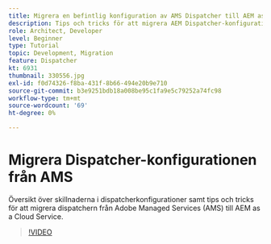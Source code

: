 ```yaml
---
title: Migrera en befintlig konfiguration av AMS Dispatcher till AEM as a Cloud Service
description: Tips och tricks för att migrera AEM Dispatcher-konfigurationen från Adobe Managed Services (AMS) till AEM as a Cloud Service.
role: Architect, Developer
level: Beginner
type: Tutorial
topic: Development, Migration
feature: Dispatcher
kt: 6931
thumbnail: 330556.jpg
exl-id: f0d74326-f8ba-431f-8b66-494e20b9e710
source-git-commit: b3e9251bdb18a008be95c1fa9e5c79252a74fc98
workflow-type: tm+mt
source-wordcount: '69'
ht-degree: 0%

---
```


# Migrera Dispatcher-konfigurationen från AMS

Översikt över skillnaderna i dispatcherkonfigurationer samt tips och tricks för att migrera dispatchern från Adobe Managed Services (AMS) till AEM as a Cloud Service.

>[!VIDEO](https://video.tv.adobe.com/v/330556?quality=12&learn=on)
